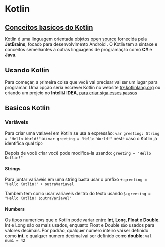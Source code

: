 # **Kotlin**

## [Conceitos basicos do Kotlin](https://blog.teamtreehouse.com/absolute-beginners-guide-kotlin)
Kotlin é uma linguagem orientada objetos [open source](https://github.com/JetBrains/kotlin) fornecida pela **JetBrains**, focado para desenvolvimento Android . O Kotlin tem a sintaxe e conceitos semelhantes a outras linguagens de programação como **C#** e **Java**.

## Usando Kotlin
Para começar, a primeira coisa que você vai precisar vai ser um lugar para programar. Uma opção seria escrever Kotlin no website [try.kotlinlang.org](http://try.kotlinlang.org/) ou criando um projeto no **IntelliJ IDEA**, [para criar siga esses passos](https://developer.android.com/kotlin/get-started.html)

## Basicos Kotlin

### Variáveis
Para criar uma variavel em Kotlin se usa a expressão:
```var greeting: String = "Hello World!"```
ou
```var greeting = "Hello World!"```
neste caso o Kotlin já identifica qual tipo 

Depois de você criar você pode modifica-la usando:
```greeting = "Hello Kotlin!"```


#### Strings

Para juntar variaveis em uma string basta usar o prefixo ```+```:
```greeting = "Hello Kotlin!" + outraVariavel```

Tambem tem como usar variaveis dentro do texto usando ```$```:
```greeting = "Hello Kotlin! $outraVariavel"```


#### Numbers

Os tipos numericos que o Kotlin pode variar entre **Int, Long, Float e Double**. Int e Long são os mais usados, enquanto Float e Double são usados para valores decimais.
Por padrão, qualquer numero inteiro vai ser definido como **int**, e qualquer numero decimal vai ser definido como **double**:
```val num1 = 42 ```













